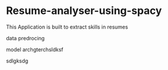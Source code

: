 # Resume-analyser-using-spacy
This Application is built to extract skills in resumes


data predrocing 

model archgterchsldksf


sdlgksdg
